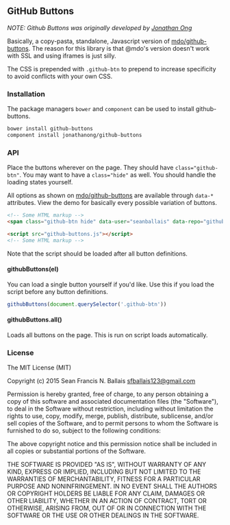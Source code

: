 ## GitHub Buttons

*NOTE: Github Buttons was originally developed by [Jonathan Ong](https://github.com/jongleberry)*       

Basically, a copy-pasta, standalone, Javascript version of [mdo/github-buttons](https://github.com/mdo/github-buttons). The reason for this library is that @mdo's version doesn't work with SSL and using iframes is just silly.

The CSS is prepended with `.github-btn` to prepend to increase specificity to avoid conflicts with your own CSS.

### Installation
The package managers `bower` and `component` can be used to install github-buttons.

```bash
bower install github-buttons
component install jonathanong/github-buttons
```

### API

Place the buttons wherever on the page. They should have `class="github-btn"`. You may want to have a `class="hide"` as well. You should handle the loading states yourself.

All options as shown on [mdo/github-buttons](https://github.com/mdo/github-buttons) are available through `data-*` attributes. View the demo for basically every possible variation of buttons.

```html
<!-- Some HTML markup -->
<span class="github-btn hide" data-user="seanballais" data-repo="github-buttons" data-type="watch" data-count="1"></span>

<script src="github-buttons.js"></script>
<!-- Some HTML markup -->
```

Note that the script should be loaded after all button definitions.

#### githubButtons(el)

You can load a single button yourself if you'd like. Use this if you load the script before any button definitions.

```js
githubButtons(document.querySelector('.github-btn'))
```

#### githubButtons.all()

Loads all buttons on the page. This is run on script loads automatically.

### License

The MIT License (MIT)

Copyright (c) 2015 Sean Francis N. Ballais sfballais123@gmail.com

Permission is hereby granted, free of charge, to any person obtaining a copy
of this software and associated documentation files (the "Software"), to deal
in the Software without restriction, including without limitation the rights
to use, copy, modify, merge, publish, distribute, sublicense, and/or sell
copies of the Software, and to permit persons to whom the Software is
furnished to do so, subject to the following conditions:

The above copyright notice and this permission notice shall be included in
all copies or substantial portions of the Software.

THE SOFTWARE IS PROVIDED "AS IS", WITHOUT WARRANTY OF ANY KIND, EXPRESS OR
IMPLIED, INCLUDING BUT NOT LIMITED TO THE WARRANTIES OF MERCHANTABILITY,
FITNESS FOR A PARTICULAR PURPOSE AND NONINFRINGEMENT. IN NO EVENT SHALL THE
AUTHORS OR COPYRIGHT HOLDERS BE LIABLE FOR ANY CLAIM, DAMAGES OR OTHER
LIABILITY, WHETHER IN AN ACTION OF CONTRACT, TORT OR OTHERWISE, ARISING FROM,
OUT OF OR IN CONNECTION WITH THE SOFTWARE OR THE USE OR OTHER DEALINGS IN
THE SOFTWARE.